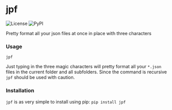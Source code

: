 # jpf

![License](https://img.shields.io/github/license/fxwiegand/jpf)
![PyPI](https://img.shields.io/pypi/v/jpf)


Pretty format all your json files at once in place with three characters

### Usage

```jpf```

Just typing in the three magic characters will pretty format all your `*.json` files in the current folder and all subfolders.
Since the command is recursive `jpf` should be used with caution.

### Installation

`jpf` is as very simple to install using pip:
```pip install jpf```
